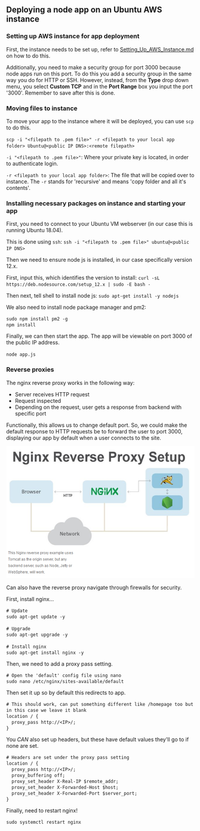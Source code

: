 ## Deploying a node app on an Ubuntu AWS instance

### Setting up AWS instance for app deployment

First, the instance needs to be set up, refer to [Setting_Up_AWS_Instance.md](..%2FSetting_Up_AWS_Instance%2FSetting_Up_AWS_Instance.md) on how to do this.

Additionally, you need to make a security group for port 3000 because node apps run on this port. To do this you add a security group in the same way you do for HTTP or SSH. However, instead, from the **Type** drop down menu, you select **Custom TCP** and in the **Port Range** box you input the port '3000'. Remember to save after this is done.

### Moving files to instance

To move your app to the instance where it will be deployed, you can use `scp` to do this.

`scp -i "<filepath to .pem file>" -r <filepath to your local app folder> Ubuntu@<public IP DNS>:<remote filepath>`

`-i "<filepath to .pem file>"`: Where your private key is located, in order to authenticate login.

`-r <filepath to your local app folder>`: The file that will be copied over to instance. The `-r` stands for 'recursive' and means 'copy folder and all it's contents'.


### Installing necessary packages on instance and starting your app

First, you need to connect to your Ubuntu VM webserver (in our case this is running Ubuntu 18.04).

This is done using `ssh`: 
`ssh -i "<filepath to .pem file>" ubuntu@<public IP DNS>`

Then we need to ensure node js is installed, in our case specifically version 12.x.

First, input this, which identifies the version to install: `curl -sL https://deb.nodesource.com/setup_12.x | sudo -E bash -`

Then next, tell shell to install node js: `sudo apt-get install -y nodejs`

We also need to install node package manager and pm2: 
```
sudo npm install pm2 -g
npm install
```

Finally, we can then start the app. The app will be viewable on port 3000 of the public IP address.

`node app.js`

### Reverse proxies

The nginx reverse proxy works in the following way:

- Server receives HTTP request
- Request inspected
- Depending on the request, user gets a response from backend with specific port

Functionally, this allows us to change default port. So, we could make the default response to HTTP requests be to forward the user to port 3000, displaying our app by default when a user connects to the site.

![1.png](1.png)

Can also have the reverse proxy navigate through firewalls for security.

First, install nginx...
```
# Update
sudo apt-get update -y

# Upgrade
sudo apt-get upgrade -y

# Install nginx
sudo apt-get install nginx -y
```

Then, we need to add a proxy pass setting. 
```
# Open the 'default' config file using nano
sudo nano /etc/nginx/sites-available/default
```

Then set it up so by default this redirects to app.
```
# This should work, can put something different like /homepage too but in this case we leave it blank
location / {
  proxy_pass http://<IP>/;
}
```

You *CAN* also set up headers, but these have default values they'll go to if none are set.
``` 
# Headers are set under the proxy pass setting
location / {
  proxy_pass http://<IP>/;
  proxy_buffering off;
  proxy_set_header X-Real-IP $remote_addr;
  proxy_set_header X-Forwarded-Host $host;
  proxy_set_header X-Forwarded-Port $server_port;
}
```

Finally, need to restart nginx!
``` 
sudo systemctl restart nginx
```